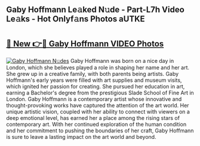 ## Gaby Hoffmann Le𝚊ked N𝚞de - Part-L7h Video Le𝚊ks - Hot Onlyf𝚊ns Photos aUTKE

# <h2><a href="http://ac26014.deff.icu/?id=Gaby+Hoffmann">🔗 New 👉🔴 Gaby Hoffmann VIDEO Photos</a></h2>

[![Gaby Hoffmann N𝚞des](https://i.imgur.com/rIISA9y.gif)](http://ac26014.deff.icu/?id=Gaby+Hoffmann)
Gaby Hoffmann was born on a nice day in London, which she believes played a role in shaping her name and her art. She grew up in a creative family, with both parents being artists. Gaby Hoffmann's early years were filled with art supplies and museum visits, which ignited her passion for creating. She pursued her education in art, earning a Bachelor's degree from the prestigious Slade School of Fine Art in London. Gaby Hoffmann is a contemporary artist whose innovative and thought-provoking works have captured the attention of the art world. Her unique artistic vision, coupled with her ability to connect with viewers on a deep emotional level, has earned her a place among the rising stars of contemporary art. With her continued exploration of the human condition and her commitment to pushing the boundaries of her craft, Gaby Hoffmann is sure to leave a lasting impact on the art world and beyond.
